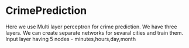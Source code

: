 
# CrimePrediction
Here  we use Multi layer perceptron for crime prediction.
We  have three layers.
We  can create separate networks for sevaral cities and train them.
Input  layer  having 5 nodes - minutes,hours,day,month
